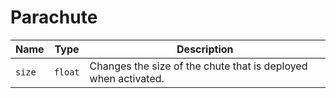 # Parachute

|Name|Type|Description|
|--|--|--|
|`size`|`float`|Changes the size of the chute that is deployed when activated.|
